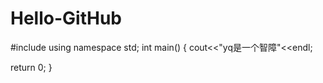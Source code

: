 # Hello-GitHub
#include <iostream>
 using namespace std;
 int main()
 {
  cout<<"yq是一个智障"<<endl;
  
   return 0;
 }
  
  
